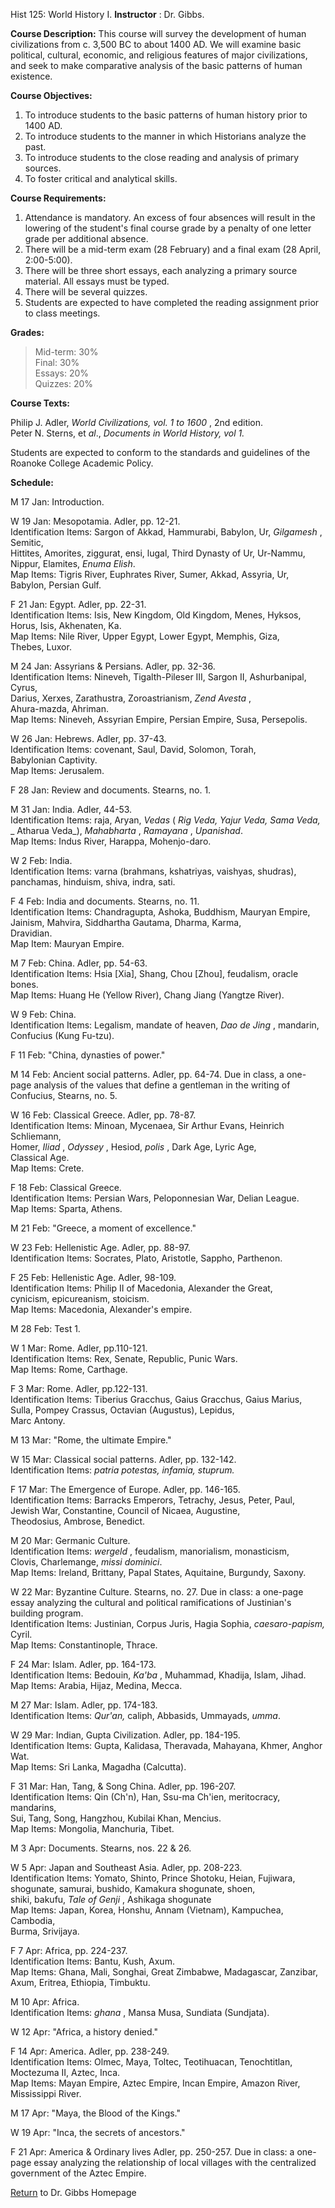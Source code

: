 Hist 125: World History I. **Instructor** : Dr. Gibbs.

**Course Description:** This course will survey the development of human
civilizations from c. 3,500 BC to about 1400 AD. We will examine basic
political, cultural, economic, and religious features of major civilizations,
and seek to make comparative analysis of the basic patterns of human
existence.

**Course Objectives:**

  1. To introduce students to the basic patterns of human history prior to 1400 AD.
  2. To introduce students to the manner in which Historians analyze the past.
  3. To introduce students to the close reading and analysis of primary sources.
  4. To foster critical and analytical skills.

**Course Requirements:**

  1. Attendance is mandatory. An excess of four absences will result in the lowering of the student's final course grade by a penalty of one letter grade per additional absence.
  2. There will be a mid-term exam (28 February) and a final exam (28 April, 2:00-5:00).
  3. There will be three short essays, each analyzing a primary source material. All essays must be typed.
  4. There will be several quizzes.
  5. Students are expected to have completed the reading assignment prior to class meetings.

**Grades:**

> Mid-term: 30%  
> Final: 30%  
> Essays: 20%  
> Quizzes: 20%

**Course Texts:**

Philip J. Adler, _World Civilizations, vol. 1 to 1600_ , 2nd edition.  
Peter N. Sterns, et _al_., _Documents in World History, vol 1._

Students are expected to conform to the standards and guidelines of the
Roanoke College Academic Policy.

**Schedule:**

M 17 Jan: Introduction.

W 19 Jan: Mesopotamia. Adler, pp. 12-21.  
                    Identification Items: Sargon of Akkad, Hammurabi, Babylon, Ur, _Gilgamesh_ , Semitic,   
                                        Hittites, Amorites, ziggurat, ensi, lugal, Third Dynasty of Ur, Ur-Nammu,   
                                        Nippur, Elamites, _Enuma Elish_.   
                    Map Items: Tigris River, Euphrates River, Sumer, Akkad, Assyria, Ur,   
                                       Babylon, Persian Gulf. 

F 21 Jan: Egypt. Adler, pp. 22-31.  
                    Identification Items:  Isis, New Kingdom, Old Kingdom, Menes, Hyksos,   
                                        Horus, Isis, Akhenaten, Ka.   
                    Map Items: Nile River, Upper Egypt, Lower Egypt, Memphis, Giza,   
                                      Thebes, Luxor. 

M 24 Jan: Assyrians & Persians. Adler, pp. 32-36.  
                    Identification Items: Nineveh, Tigalth-Pileser III, Sargon II, Ashurbanipal, Cyrus,   
                                        Darius, Xerxes, Zarathustra, Zoroastrianism, _Zend Avesta_ ,   
                                        Ahura-mazda, Ahriman.   
                    Map Items: Nineveh, Assyrian Empire, Persian Empire, Susa, Persepolis. 

W 26 Jan: Hebrews. Adler, pp. 37-43.  
                    Identification Items: covenant, Saul, David, Solomon, Torah,   
                                        Babylonian Captivity.   
                    Map Items: Jerusalem. 

F 28 Jan: Review and documents. Stearns, no. 1.

M 31 Jan: India. Adler, 44-53.  
                    Identification Items: raja, Aryan, _Vedas_ ( _Rig Veda, Yajur Veda, Sama Veda,_   
_                                         Atharua Veda_), _Mahabharta_ ,
_Ramayana_ , _Upanishad_.  
                    Map Items: Indus River, Harappa, Mohenjo-daro. 

W 2 Feb: India.  
                    Identification Items: varna (brahmans, kshatriyas, vaishyas, shudras),   
                                        panchamas, hinduism, shiva, indra, sati. 

F 4 Feb: India and documents. Stearns, no. 11.  
                    Identification Items: Chandragupta, Ashoka, Buddhism, Mauryan Empire,   
                                        Jainism, Mahvira, Siddhartha Gautama, Dharma, Karma,   
                                        Dravidian.   
                    Map Item: Mauryan Empire. 

M 7 Feb: China. Adler, pp. 54-63.  
                    Identification Items: Hsia [Xia], Shang, Chou [Zhou], feudalism, oracle bones.   
                    Map Items: Huang He (Yellow River), Chang Jiang (Yangtze River). 

W 9 Feb: China.  
                    Identification Items: Legalism, mandate of heaven, _Dao de Jing_ , mandarin,   
                                        Confucius (Kung Fu-tzu). 

F 11 Feb: "China, dynasties of power."

M 14 Feb: Ancient social patterns. Adler, pp. 64-74.  Due in class, a one-page
analysis of the values that define a gentleman in the writing of Confucius,
Stearns, no. 5.

W 16 Feb: Classical Greece. Adler, pp. 78-87.  
                    Identification Items: Minoan, Mycenaea, Sir Arthur Evans, Heinrich Schliemann,   
                                        Homer, _Iliad_ , _Odyssey_ , Hesiod, _polis_ , Dark Age, Lyric Age,   
                                        Classical Age.   
                    Map Items: Crete. 

F 18 Feb: Classical Greece.  
                    Identification Items: Persian Wars, Peloponnesian War, Delian League.   
                    Map Items: Sparta, Athens. 

M 21 Feb: "Greece, a moment of excellence."

W 23 Feb: Hellenistic Age. Adler, pp. 88-97.  
                    Identification Items: Socrates, Plato, Aristotle, Sappho, Parthenon. 

F 25 Feb: Hellenistic Age. Adler, 98-109.  
                    Identification Items: Philip II of Macedonia, Alexander the Great,   
                                        cynicism, epicureanism, stoicism.   
                    Map Items: Macedonia, Alexander's empire. 

M 28 Feb: Test 1.

W 1 Mar: Rome. Adler, pp.110-121.  
                Identification Items: Rex, Senate, Republic, Punic Wars.   
                Map Items: Rome, Carthage. 

F 3 Mar: Rome. Adler, pp.122-131.  
                Identification Items: Tiberius Gracchus, Gaius Gracchus, Gaius Marius,   
                                    Sulla, Pompey Crassus, Octavian (Augustus), Lepidus,   
                                    Marc Antony. 

M 13 Mar: "Rome, the ultimate Empire."

W 15 Mar: Classical social patterns. Adler, pp. 132-142.  
                Identification Items: _patria potestas,_ _infamia, stuprum._

F 17 Mar: The Emergence of Europe. Adler, pp. 146-165.  
                Identification Items: Barracks Emperors, Tetrachy, Jesus, Peter, Paul,   
                                    Jewish War, Constantine, Council of Nicaea, Augustine,   
                                    Theodosius, Ambrose, Benedict. 

M 20 Mar: Germanic Culture.  
                Identification Items: _wergeld_ , feudalism, manorialism, monasticism,   
                                    Clovis, Charlemange, _missi dominici_.   
                Map Items: Ireland, Brittany, Papal States, Aquitaine, Burgundy, Saxony. 

W 22 Mar: Byzantine Culture. Stearns, no. 27. Due in class: a one-page essay
analyzing the cultural and political ramifications of Justinian's building
program.  
                Identification Items: Justinian, Corpus Juris, Hagia Sophia, _caesaro-papism,_ Cyril.   
                Map Items: Constantinople, Thrace. 

F 24 Mar: Islam. Adler, pp. 164-173.  
                Identification Items: Bedouin, _Ka'ba_ , Muhammad, Khadija, Islam, Jihad.   
                Map Items: Arabia, Hijaz, Medina, Mecca. 

M 27 Mar: Islam. Adler, pp. 174-183.  
                Identification Items: _Qur'an,_ caliph, Abbasids, Ummayads, _umma_. 

W 29 Mar: Indian, Gupta Civilization. Adler, pp. 184-195.  
                Identification Items: Gupta, Kalidasa, Theravada, Mahayana, Khmer, Anghor Wat.   
                Map Items: Sri Lanka, Magadha (Calcutta). 

F 31 Mar: Han, Tang, & Song China. Adler, pp. 196-207.  
                Identification Items: Qin (Ch'n), Han, Ssu-ma Ch'ien,  meritocracy, mandarins,   
                                    Sui, Tang, Song, Hangzhou, Kubilai Khan, Mencius.   
                Map Items: Mongolia, Manchuria, Tibet. 

M 3 Apr: Documents. Stearns, nos. 22 & 26\.

W 5 Apr: Japan and Southeast Asia. Adler, pp. 208-223.  
                Identification Items: Yomato, Shinto, Prince Shotoku, Heian, Fujiwara,   
                                    shogunate, samurai, bushido, Kamakura shogunate, shoen,   
                                    shiki, bakufu, _Tale of Genji_ , Ashikaga shogunate   
                Map Items: Japan, Korea, Honshu, Annam (Vietnam), Kampuchea, Cambodia,   
                                    Burma, Srivijaya. 

F 7 Apr: Africa, pp. 224-237.  
                Identification Items: Bantu, Kush, Axum.   
                Map Items: Ghana, Mali, Songhai, Great Zimbabwe, Madagascar, Zanzibar,   
                                    Axum, Eritrea, Ethiopia, Timbuktu. 

M 10 Apr: Africa.  
                Identification Items: _ghana_ , Mansa Musa, Sundiata (Sundjata). 

W 12 Apr: "Africa, a history denied."

F 14 Apr: America. Adler, pp. 238-249.  
                Identification Items: Olmec, Maya, Toltec, Teotihuacan, Tenochtitlan,   
                                    Moctezuma II, Aztec, Inca.   
                Map Items: Mayan Empire, Aztec Empire, Incan Empire, Amazon River,   
                                   Mississippi River. 

M 17 Apr: "Maya, the Blood of the Kings."

W 19 Apr: "Inca, the secrets of ancestors."

F 21 Apr: America & Ordinary lives Adler, pp. 250-257. Due in class: a one-
page essay analyzing the relationship of local villages with the centralized
government of the Aztec Empire.

[Return](../gibbs.html#Courses) to Dr. Gibbs Homepage

